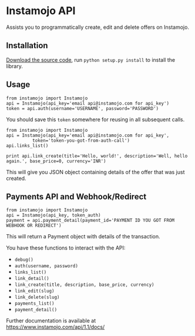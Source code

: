 # Instamojo API

Assists you to programmatically create, edit and delete offers on Instamojo.

## Installation

[Download the source code](https://github.com/Instamojo/instamojo-py/archive/master.zip),
run `python setup.py install` to install the library.


## Usage

    from instamojo import Instamojo
    api = Instamojo(api_key='email api@instamojo.com for api_key')
    token = api.auth(username='USERNAME', password='PASSWORD')

You should save this `token` somewhere for reusing in all subsequent calls.

    from instamojo import Instamojo
    api = Instamojo(api_key='email api@instamojo.com for api_key',
              token='token-you-got-from-auth-call')
    api.links_list()

    print api.link_create(title='Hello, world!', description='Well, hello again.', base_price=0, currency='INR')

This will give you JSON object containing details of the offer that was just created.

## Payments API and Webhook/Redirect

    from instamojo import Instamojo
    api = Instamojo(api_key, token_auth)
    payment = api.payment_detail(payment_id='PAYMENT ID YOU GOT FROM WEBHOOK OR REDIRECT')

This will return a Payment object with details of the transaction.

You have these functions to interact with the API:
 * `debug()`
 * `auth(username, password)`
 * `links_list()`
 * `link_detail()`
 * `link_create(title, description, base_price, currency)`
 * `link_edit(slug)`
 * `link_delete(slug)`
 * `payments_list()`
 * `payment_detail()`


Further documentation is available at https://www.instamojo.com/api/1.1/docs/
